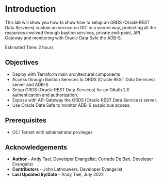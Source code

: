 # Introduction

This lab will show you how to show how to setup an ORDS (Oracle REST Data Services) custom on service on OCI in a secure way, protecting all the resources involved through bastion services, private end-point, API Gateway and monitoring with Oracle Data Safe the ADB-S.

Estimated Time: 2 hours

## Objectives

* Deploy with Terraform main architectural components
* Access through Bastion Services to ORDS (Oracle REST Data Services) server and ADB-S
* Setup ORDS (Oracle REST Data Services) for an OAuth 2.0 authentication and authorization.
* Expose with API Gateway the ORDS (Oracle REST Data Services) server.
* Use Oracle Data Safe to monitor ADB-S suspicious access.

## Prerequisites

* OCI Tenant with administrator privileges

## Acknowledgements

* **Author** - Andy Tael, Developer Evangelist;
               Corrado De Bari, Developer Evangelist
* **Contributors** - John Lathouwers, Developer Evangelist
* **Last Updated By/Date** - Andy Tael, July 2022
